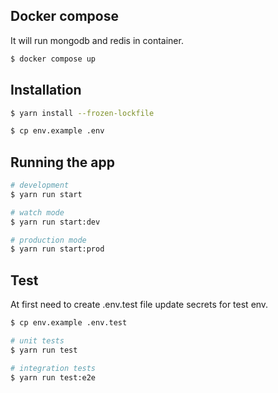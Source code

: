 ## Docker compose
It will run mongodb and redis in container.

```bash
$ docker compose up
```

## Installation

```bash
$ yarn install --frozen-lockfile
```

```bash
$ cp env.example .env
```


## Running the app

```bash
# development
$ yarn run start
```

```bash
# watch mode
$ yarn run start:dev
```

```bash
# production mode
$ yarn run start:prod
```

## Test

At first need to create .env.test file update secrets for test env.
```bash
$ cp env.example .env.test
```

```bash
# unit tests
$ yarn run test
```

```bash
# integration tests
$ yarn run test:e2e
```